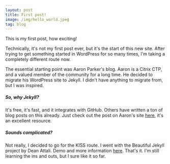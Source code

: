 ```yaml
---
layout: post
title: First post!
image: /img/hello_world.jpeg
tag: blog
---
```


This is my first post, how exciting!

Technically, it's not my first post ever, but it's the start of this new site.
After trying to get something started in WordPress for so many times,
I'm taking a completely different route now.

The essential starting point was Aaron Parker's blog. Aaron is a Citrix CTP, and a valued member of the community for a long time. He decided to migrate his WordPress site to Jekyll. I didn't have anything to migrate from, but I was inspired.

##### So, why Jekyll?
It's free, it's fast, and it integrates with GitHub. Others have written a ton of blog posts on this already. Just check out the post on Aaron's site [here](https://stealthpuppy.com/goodbye-wordpess-hello-jekyll/#undefined), it's an excellent resource.

##### Sounds complicated?
Not really, I decided to go for the KISS route. I went with the Beautiful Jekyll project by Dean Attali. Demo and more information [here](https://deanattali.com/beautiful-jekyll/). That's it. I'm still learning the ins and outs, but I sure like it so far.

